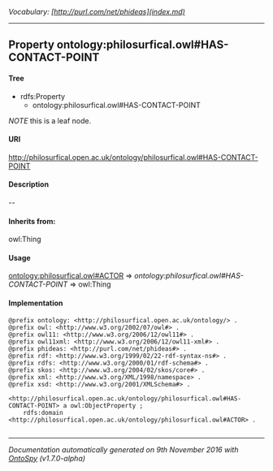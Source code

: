 _Vocabulary: [http://purl.com/net/phideas](index.md)_ 

---	
	




    


## Property ontology:philosurfical.owl#HAS-CONTACT-POINT


#### Tree

* rdfs:Property
    * ontology:philosurfical.owl#HAS-CONTACT-POINT





*NOTE* this is a leaf node.


#### URI
http://philosurfical.open.ac.uk/ontology/philosurfical.owl#HAS-CONTACT-POINT

#### Description
--


#### Inherits from:
owl:Thing



#### Usage


[ontology:philosurfical.owl#ACTOR](class-ontologyphilosurficalowlactor.md) 
=&gt;&nbsp;_ontology:philosurfical.owl#HAS-CONTACT-POINT_&nbsp;=&gt;&nbsp;owl:Thing

#### Implementation
```
@prefix ontology: <http://philosurfical.open.ac.uk/ontology/> .
@prefix owl: <http://www.w3.org/2002/07/owl#> .
@prefix owl11: <http://www.w3.org/2006/12/owl11#> .
@prefix owl11xml: <http://www.w3.org/2006/12/owl11-xml#> .
@prefix phideas: <http://purl.com/net/phideas#> .
@prefix rdf: <http://www.w3.org/1999/02/22-rdf-syntax-ns#> .
@prefix rdfs: <http://www.w3.org/2000/01/rdf-schema#> .
@prefix skos: <http://www.w3.org/2004/02/skos/core#> .
@prefix xml: <http://www.w3.org/XML/1998/namespace> .
@prefix xsd: <http://www.w3.org/2001/XMLSchema#> .

<http://philosurfical.open.ac.uk/ontology/philosurfical.owl#HAS-CONTACT-POINT> a owl:ObjectProperty ;
    rdfs:domain <http://philosurfical.open.ac.uk/ontology/philosurfical.owl#ACTOR> .


```










---

_Documentation automatically generated on 9th November 2016 with [OntoSpy](http://ontospy.readthedocs.org/ "Open") (v1.7.0-alpha)_